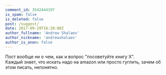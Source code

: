 ```yaml
---
comment_id: 3542444197
is_spam: false
is_deleted: false
post: /suggest/
date: 2017-09-29T16:20:00Z
author_fullname: 'Andrew Shalaev'
author_nickname: 'andrewshalaev'
author_is_anon: false
---
```


<p>Пост вообще ни о чем, как и вопрос "посоветуйте книгу Х". <br>Каждый знает, что искать надо на amazon или просто гуглить, зачем об этом писать, непонятно.</p>
